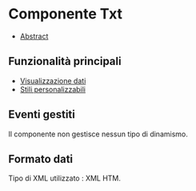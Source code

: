 # Componente Txt

- [Abstract](Sorgenti/DOC/TA/B£AMO/LOCTXT_F00)

## Funzionalità principali
- [Visualizzazione dati](Sorgenti/DOC/TA/B£AMO/LOCKNO_F01)
- [Stili personalizzabili](Sorgenti/DOC/TA/B£AMO/LOCKNO_F02)

## Eventi gestiti
Il componente non gestisce nessun tipo di dinamismo.

## Formato dati
Tipo di XML utilizzato :  XML HTM.


